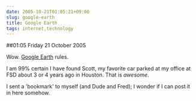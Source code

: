 ```yaml
---
date: 2005-10-21T01:05:21+09:00
slug: google-earth
title: Google Earth
tags: internet,technology
---
```


##01:05 Friday 21 October 2005

Wow.   [Google Earth](http://earth.google.com/) rules.

I am 99% certain I have found Scott, my favorite car parked at my office at FSD about 3 or 4 years ago in Houston.  That is *awesome*.

I sent a 'bookmark' to myself (and Dude and Fred); I wonder if I can post it in here somehow.


